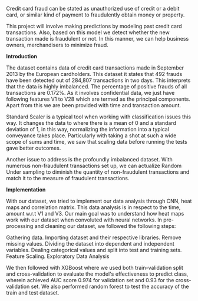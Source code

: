 

Credit card fraud can be stated as unauthorized use of credit or a debit card, or similar kind of payment to fraudulently obtain money or property. 

This project will involve making predictions by modeling past credit card transactions. Also, based on this model we detect whether the new transaction made is fraudulent or not. In this manner, we can help business owners, merchandisers to minimize fraud.

**Introduction**

The dataset contains data of credit card transactions made in September 2013 by the European cardholders. This dataset it states that 492 frauds have been detected out of 284,807 transactions in two days. This interprets that the data is highly imbalanced. The percentage of positive frauds of all transactions are 0.172%. As it involves confidential data, we just have following features V1 to V28 which are termed as the principal components. Apart from this we are been provided with time and transaction amount.

Standard Scaler is a typical tool when working with classification issues this way. It changes the data to where there is a mean of 0 and a standard deviation of 1, in this way, normalizing the information into a typical conveyance takes place. Particularly with taking a shot at such a wide scope of sums and time, we saw that scaling data before running the tests gave better outcomes.

Another issue to address is the profoundly imbalanced dataset. With numerous non-fraudulent transactions set up, we can actualize Random Under sampling to diminish the quantity of non-fraudulent transactions and match it to the measure of fraudulent transactions.

**Implementation**

With our dataset, we tried to implement our data analysis through CNN, heat maps and correlation matrix. This data analysis is in respect to the time, amount w.r.t V1 and V3. Our main goal was to understand how heat maps work with our dataset when convoluted with neural networks. In pre-processing and cleaning our dataset, we followed the following steps:

Gathering data.
Importing dataset and their respective libraries.
Remove missing values.
Dividing the dataset into dependent and independent variables.
Dealing categorical values and split into test and training sets.
Feature Scaling.
Exploratory Data Analysis


We then followed with XGBoost where we used both train-validation split and cross-validation to evaluate the model's effectiveness to predict class, wherein achieved AUC score 0.974 for validation set and 0.93 for the cross-validation set. We also performed random forest to test the accuracy of the train and test dataset.
